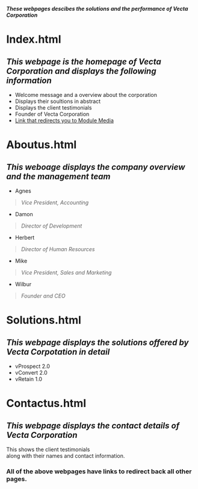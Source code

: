 **_These webpages descibes the solutions and the performance of Vecta Corporation_**

# Index.html
## _This webpage is the homepage of Vecta Corporation and displays the following information_
* Welcome message and a overview about the corporation
* Displays their soultions in abstract
* Displays the client testimonials
* Founder of Vecta Corporation
* [Link that redirects you to Module Media](http://www.modulemedia.com)

# Aboutus.html
## _This weboage displays the company overview and the management team_
* Agnes
>_Vice President, Accounting_
* Damon
>_Director of Development_
* Herbert
>_Director of Human Resources_
* Mike
>_Vice President, Sales and Marketing_
* Wilbur
>_Founder and CEO_

# Solutions.html
## _This webpage displays the solutions offered by Vecta Corpotation in detail_
* vProspect 2.0
* vConvert 2.0
* vRetain 1.0

# Contactus.html
## _This webpage displays the contact details of Vecta Corporation_
This shows the client testimonials  
along with their names and contact information.

### All of the above webpages have links to redirect back all other pages.
